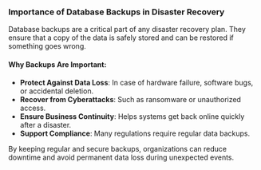 ### Importance of Database Backups in Disaster Recovery

Database backups are a critical part of any disaster recovery plan. They ensure that a copy of the data is safely stored and can be restored if something goes wrong.

#### **Why Backups Are Important:**
- **Protect Against Data Loss**: In case of hardware failure, software bugs, or accidental deletion.
- **Recover from Cyberattacks**: Such as ransomware or unauthorized access.
- **Ensure Business Continuity**: Helps systems get back online quickly after a disaster.
- **Support Compliance**: Many regulations require regular data backups.

By keeping regular and secure backups, organizations can reduce downtime and avoid permanent data loss during unexpected events.
